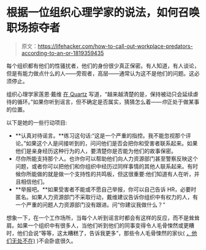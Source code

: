 # 根据一位组织心理学家的说法，如何召唤职场掠夺者

> 原文：<https://lifehacker.com/how-to-call-out-workplace-predators-according-to-an-or-1819359435>

每个组织都有他们的性骚扰者，他们的身份很少真正保密。有人知道，有人谈论，但是有能力做点什么的人——旁观者，高层——通常认为这不是他们的问题。这必须停止。



组织心理学家莲恩·戴维 [在 Quartz](https://qz.com/1099738/harvey-weinstein-is-proof-we-cant-afford-to-dismiss-rumors-of-sexual-harassment-at-work/) 写道，“越来越清楚的是，保持被动只会延续虐待的循环。”如果你听到谣言，但不确定是否属实，猜猜怎么着——*你*正处于做某事的位置。

以下是她的一些行动项目:

*   **认真对待谣言。**练习这句话:“这是一个严重的指控。我不能忽视那个评论。”如果这个人是间接听到的，问问他们是否会把你和受害者联系起来。如果他们是亲身经历这种行为的人，要清楚你是否能为他们的故事保密。
*   尽你所能支持那个人。也许你可以帮助他们向人力资源部门甚至警察反映这个问题，或者你可以把他们和你组织中经历过同样事情的其他人联系起来。有时候你所能做的就是做一个支持性的共鸣板，但这很重要:他们知道有人在听，并且相信他们。
*   **举报吧。**如果受害者不能或不愿自己举报，你可以自己告诉 HR，必要时匿名。如果人力资源部门不采取行动，戴维建议告诉你组织中有权力的人，有一个严重的问题人力资源部门没有跟进。问“你建议我做什么？”

想象一下，在一个工作场所，当每个人听到谣言时都会有这样的反应，而不是耸耸肩。如果一个组织中有很多人，当他们听到他们的同事变得令人毛骨悚然或更糟时，他们会说“等等，这太糟糕了，告诉我更多”，那些令人毛骨悚然的家伙( [，他们无处不在)](http://www.lastwordonnothing.com/2017/10/10/stop-being-shocked-please/) )不会卧底很久。